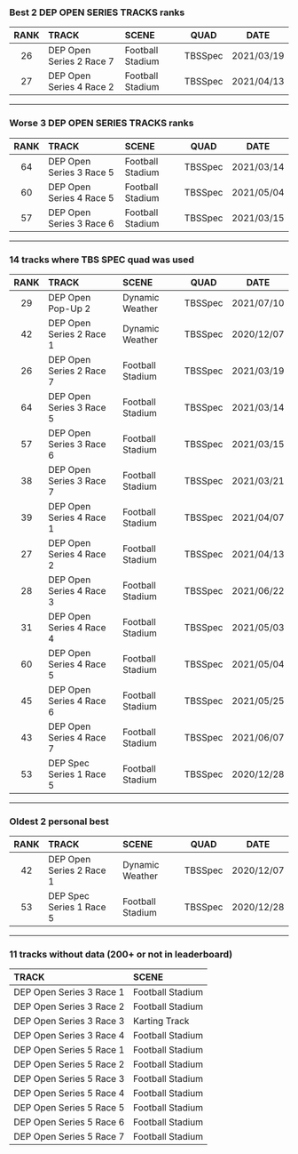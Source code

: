 ### Best 2 DEP OPEN SERIES TRACKS ranks
|RANK|TRACK|SCENE|QUAD|DATE|
|:---:|:---|:---|:---:|:---:|
|26|DEP Open Series 2 Race 7|Football Stadium|TBSSpec|2021/03/19|
|27|DEP Open Series 4 Race 2|Football Stadium|TBSSpec|2021/04/13|
---
### Worse 3 DEP OPEN SERIES TRACKS ranks
|RANK|TRACK|SCENE|QUAD|DATE|
|:---:|:---|:---|:---:|:---:|
|64|DEP Open Series 3 Race 5|Football Stadium|TBSSpec|2021/03/14|
|60|DEP Open Series 4 Race 5|Football Stadium|TBSSpec|2021/05/04|
|57|DEP Open Series 3 Race 6|Football Stadium|TBSSpec|2021/03/15|
---
### 14 tracks where TBS SPEC quad was used
|RANK|TRACK|SCENE|QUAD|DATE|
|:---:|:---|:---|:---:|:---:|
|29|DEP Open Pop-Up 2|Dynamic Weather|TBSSpec|2021/07/10|
|42|DEP Open Series 2 Race 1|Dynamic Weather|TBSSpec|2020/12/07|
|26|DEP Open Series 2 Race 7|Football Stadium|TBSSpec|2021/03/19|
|64|DEP Open Series 3 Race 5|Football Stadium|TBSSpec|2021/03/14|
|57|DEP Open Series 3 Race 6|Football Stadium|TBSSpec|2021/03/15|
|38|DEP Open Series 3 Race 7|Football Stadium|TBSSpec|2021/03/21|
|39|DEP Open Series 4 Race 1|Football Stadium|TBSSpec|2021/04/07|
|27|DEP Open Series 4 Race 2|Football Stadium|TBSSpec|2021/04/13|
|28|DEP Open Series 4 Race 3|Football Stadium|TBSSpec|2021/06/22|
|31|DEP Open Series 4 Race 4|Football Stadium|TBSSpec|2021/05/03|
|60|DEP Open Series 4 Race 5|Football Stadium|TBSSpec|2021/05/04|
|45|DEP Open Series 4 Race 6|Football Stadium|TBSSpec|2021/05/25|
|43|DEP Open Series 4 Race 7|Football Stadium|TBSSpec|2021/06/07|
|53|DEP Spec Series 1 Race 5|Football Stadium|TBSSpec|2020/12/28|
---
### Oldest 2 personal best
|RANK|TRACK|SCENE|QUAD|DATE|
|:---:|:---|:---|:---:|:---:|
|42|DEP Open Series 2 Race 1|Dynamic Weather|TBSSpec|2020/12/07|
|53|DEP Spec Series 1 Race 5|Football Stadium|TBSSpec|2020/12/28|
---
### 11 tracks without data (200+ or not in leaderboard)
|TRACK|SCENE|
|:---|:---|
|DEP Open Series 3 Race 1|Football Stadium|
|DEP Open Series 3 Race 2|Football Stadium|
|DEP Open Series 3 Race 3|Karting Track|
|DEP Open Series 3 Race 4|Football Stadium|
|DEP Open Series 5 Race 1|Football Stadium|
|DEP Open Series 5 Race 2|Football Stadium|
|DEP Open Series 5 Race 3|Football Stadium|
|DEP Open Series 5 Race 4|Football Stadium|
|DEP Open Series 5 Race 5|Football Stadium|
|DEP Open Series 5 Race 6|Football Stadium|
|DEP Open Series 5 Race 7|Football Stadium|
